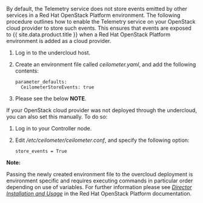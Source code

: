 By default, the Telemetry service does not store events emitted by other
services in a Red Hat OpenStack Platform environment. The following
procedure outlines how to enable the Telemetry service on your OpenStack
cloud provider to store such events. This ensures that events are
exposed to {{ site.data.product.title }} when a Red Hat OpenStack Platform environment
is added as a cloud provider.

1.  Log in to the undercloud host.

2.  Create an environment file called *ceilometer.yaml*, and add the
    following contents:

        parameter_defaults:
          CeilometerStoreEvents: true

3.  Please see the below **NOTE**.

If your OpenStack cloud provider was not deployed through the
undercloud, you can also set this manually. To do so:

1.  Log in to your Controller node.

2.  Edit */etc/ceilometer/ceilometer.conf*, and specify the following
    option:

        store_events = True

**Note:**

Passing the newly created environment file to the overcloud deployment
is environment specific and requires executing commands in particular
order depending on use of variables. For further information please see
[*Director Installation and
Usage*](https://access.redhat.com/documentation/en-us/red_hat_openstack_platform/11/html/director_installation_and_usage/)
in the Red Hat OpenStack Platform documentation.

</div>
